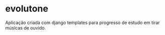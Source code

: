 # evolutone
Aplicação criada com django templates para progresso de estudo em tirar músicas de ouvido.
